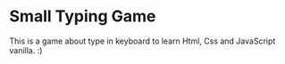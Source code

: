 # Small Typing Game

This is a game about type in keyboard to learn Html, Css and JavaScript vanilla.
:)
